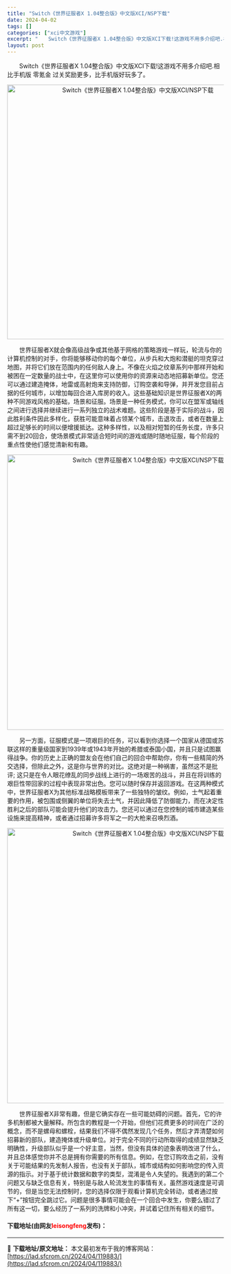 ```yaml
---
title: "Switch《世界征服者X 1.04整合版》中文版XCI/NSP下载"
date: 2024-04-02
tags: []
categories: ["xci中文游戏"]
excerpt: "　　Switch《世界征服者X 1.04整合版》中文版XCI下载!这游戏不用多介绍吧.相比手机版 零氪金 过关奖励更多，比手机版好玩多了。 　　世界征服者X就会像高级战争或其他基于网格的策略游戏一样玩，轮流与你的计算机控制的对手，你将能够移动你的每个单位，从步兵和大炮和潜艇的坦克穿过地图，并将它们放&hellip;"
layout: post
---
```


 <p>　　Switch《世界征服者X 1.04整合版》中文版XCI下载!这游戏不用多介绍吧.相比手机版 零氪金 过关奖励更多，比手机版好玩多了。</p> <p align="center"><img align="" border="0" src="https://lad.sfcrom.cn/wp-content/uploads/2024/04/20240401_660b402e94cb2.webp" width="592" alt="Switch《世界征服者X 1.04整合版》中文版XCI/NSP下载" /></p> <p>　　世界征服者X就会像高级战争或其他基于网格的策略游戏一样玩，轮流与你的计算机控制的对手，你将能够移动你的每个单位，从步兵和大炮和潜艇的坦克穿过地图，并将它们放在范围内的任何敌人身上。不像在火焰之纹章系列中那样开始和被困在一定数量的战士中，在这里你可以使用你的资源来动态地招募新单位。您还可以通过建造掩体，地雷或高射炮来支持防御，订购空袭和导弹，并开发您目前占据的任何城市，以增加每回合进入库房的收入。这些基础知识是世界征服者X的两种不同游戏风格的基础，场景和征服。场景是一种任务模式，你可以在盟军或轴线之间进行选择并继续进行一系列独立的战术难题。这些阶段是基于实际的战斗，因此胜利条件因此多样化，获胜可能意味着占领某个城市，击退攻击，或者在数量上超过足够长的时间以便增援抵达。这种多样性，以及相对短暂的任务长度，许多只需不到20回合，使场景模式非常适合短时间的游戏或随时随地征服，每个阶段的重点性使他们感觉清新和有趣。</p> <p align="center"><img align="" border="0" src="https://lad.sfcrom.cn/wp-content/uploads/2024/04/20240401_660b402eb945c.jpg" width="640" alt="Switch《世界征服者X 1.04整合版》中文版XCI/NSP下载" /></p> <p>　　另一方面，征服模式是一项艰巨的任务，可以看到你选择一个国家从德国或苏联这样的重量级国家到1939年或1943年开始的希腊或泰国小国，并且只是试图赢得战争。你的历史上正确的盟友会在他们自己的回合中帮助你，你有一些精简的外交选择，但除此之外，这是你与世界的对比。这绝对是一种祸害，虽然这不是批评; 这只是在令人眼花缭乱的同步战线上进行的一场艰苦的战斗，并且在将训练的艰巨性带回家的过程中表现非常出色。您可以随时保存并返回游戏。在这两种模式中，世界征服者X为其他标准战略模板带来了一些独特的皱纹。例如，士气起着重要的作用，被包围或侧翼的单位将失去士气，并因此降低了防御能力，而在决定性胜利之后的部队可能会提升他们的攻击力。您还可以通过在您控制的城市建造某些设施来提高精神，或者通过招募许多将军之一的大枪来召唤烈酒。</p> <p align="center"><img align="" border="0" src="https://lad.sfcrom.cn/wp-content/uploads/2024/04/20240401_660b402eefa2b.jpg" width="640" alt="Switch《世界征服者X 1.04整合版》中文版XCI/NSP下载" /></p> <p>　　世界征服者X非常有趣，但是它确实存在一些可能妨碍的问题。首先，它的许多机制都被大量解释。所包含的教程是一个开始，但他们花费更多的时间在广泛的概念，而不是螺母和螺栓，结果我们不得不偶然发现几个任务，然后才弄清楚如何招募新的部队，建造掩体或升级单位。对于完全不同的行动所取得的成绩显然缺乏明确性，升级部队似乎是一个好主意，当然，但没有具体的迹象表明改进了什么，并且总体感觉你并不总是拥有你需要的所有信息。例如，在您订购攻击之前，没有关于可能结果的先发制人报告，也没有关于部队，城市或结构如何影响您的传入资源的指示。对于基于统计数据和数字的类型，混淆是令人失望的。我遇到的第二个问题又与缺乏信息有关，特别是与敌人轮流发生的事情有关。虽然游戏速度是可调节的，但是当您无法控制时，您的选择仅限于观看计算机完全转动，或者通过按下&ldquo;+&rdquo;按钮完全跳过它。问题是很多事情可能会在一个回合中发生，你要么错过了所有这一切，要么经历了一系列的洗牌和小冲突，并试着记住所有相关的细节。　</p> <p><h4>下载地址(由网友<font color="red">leisongfeng</font>发布)：</h4></p> 

---
📖 **下载地址/原文地址：** 本文最初发布于我的博客网站：[https://lad.sfcrom.cn/2024/04/119883/](https://lad.sfcrom.cn/2024/04/119883/)
